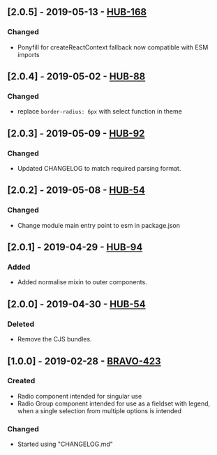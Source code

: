 ## [2.0.5] - 2019-05-13 - [HUB-168](https://creditandfinance.atlassian.net/browse/HUB-168)
### Changed
- Ponyfill for createReactContext fallback now compatible with ESM imports

## [2.0.4] - 2019-05-02 - [HUB-88](https://creditandfinance.atlassian.net/browse/HUB-88)
### Changed
- replace `border-radius: 6px` with select function in theme

## [2.0.3] - 2019-05-09 - [HUB-92](https://creditandfinance.atlassian.net/browse/HUB-92)
### Changed
- Updated CHANGELOG to match required parsing format.

## [2.0.2] - 2019-05-08 - [HUB-54](https://creditandfinance.atlassian.net/browse/HUB-54) 
### Changed
- Change module main entry point to esm in package.json

## [2.0.1] - 2019-04-29 - [HUB-94](https://creditandfinance.atlassian.net/browse/HUB-94)
### Added
- Added normalise mixin to outer components.

## [2.0.0] - 2019-04-30 - [HUB-54](https://creditandfinance.atlassian.net/browse/HUB-54)
### Deleted
- Remove the CJS bundles.

## [1.0.0] - 2019-02-28 - [BRAVO-423](https://creditandfinance.atlassian.net/browse/BRAVO-423)
### Created
- Radio component intended for singular use
- Radio Group component intended for use as a fieldset with legend, when a single selection from multiple options is intended

### Changed
- Started using "CHANGELOG.md"
